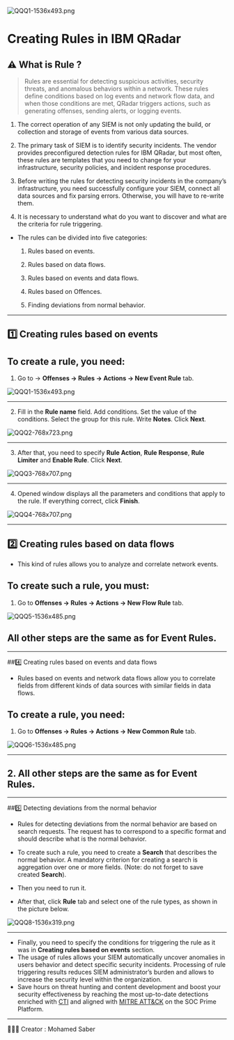 ![QQQ1-1536x493.png](ibm-qradar-logo.png)
# Creating Rules in IBM QRadar

<aside>


# ⚠️ What is Rule ?

</aside>

> Rules are essential for detecting suspicious activities, security threats, and anomalous behaviors within a network. These rules define conditions based on log events and network flow data, and when those conditions are met, QRadar triggers actions, such as generating offenses, sending alerts, or logging events.
> 

1. The correct operation of any SIEM is not only updating the build, or 
collection and storage of events from various data sources.

1. The primary task of SIEM is to identify security incidents. The vendor provides 
preconfigured detection rules for IBM QRadar, but most often, these 
rules are templates that you need to change for your infrastructure, 
security policies, and incident response procedures.

1. Before writing the rules for detecting security incidents in the 
company’s infrastructure, you need successfully configure your SIEM, 
connect all data sources and fix parsing errors. Otherwise, you will 
have to re-write them.

1. It is necessary to understand what do you want to discover and what are the criteria for rule triggering.

- The rules can be divided into five categories:
    
    1. Rules based on events.
    
    2. Rules based on data flows.
    
    3. Rules based on events and data flows.
    
    4. Rules based on Offences.
    
    5. Finding deviations from normal behavior.
    

---

<aside>


##  1️⃣ Creating rules based on events

</aside>

## To create a rule, you need:

1. Go to → **Offenses → Rules → Actions → New Event Rule** tab.

![QQQ1-1536x493.png](1cdb88ce-9677-4be6-972e-cb66831bde73.png)

---

2. Fill in the **Rule name** field. Add conditions. Set the value of the conditions. Select the group for this rule. Write **Notes**. Click **Next**.

![QQQ2-768x723.png](QQQ2-768x723.png)

---

3. After that, you need to specify **Rule Action**, **Rule Response**, **Rule Limiter** and **Enable Rule**. Click **Next**.

![QQQ3-768x707.png](QQQ3-768x707.png)

---

4. Opened window displays all the parameters and conditions that apply to the rule. If everything correct, click **Finish**.

![QQQ4-768x707.png](QQQ4-768x707.png)

---

<aside>

## 2️⃣ Creating rules based on data flows

</aside>

- This kind of rules allows you to analyze and correlate network events.

## To create such a rule, you must:

1. Go to **Offenses → Rules → Actions → New Flow Rule** tab.

![QQQ5-1536x485.png](QQQ5-1536x485.png)

## All other steps are the same as for **Event Rules**.

---

<aside>


##4️⃣ Creating rules based on events and data flows

</aside>

- Rules based on events and network data flows allow you to correlate fields from different kinds of data sources with similar fields in data flows.

## To create a rule, you need:

1. Go to **Offenses → Rules → Actions → New Common Rule** tab.

![QQQ6-1536x485.png](QQQ6-1536x485.png)

---

## 2. All other steps are the same as for **Event Rules**.

---

<aside>


##5️⃣ Detecting deviations from the normal behavior

</aside>

- Rules for detecting deviations from the normal behavior are based on search requests. The request has to correspond to a specific format and should describe what is the normal behavior.

- To create such a rule, you need to create a **Search** that describes the normal behavior. A mandatory criterion for creating a search is aggregation over one or more fields. (Note: do not forget to save created **Search**).

- Then you need to run it.
- After that, click **Rule** tab and select one of the rule types, as shown in the picture below.

![QQQ8-1536x319.png](QQQ8-1536x319.png)

---

- Finally, you need to specify the conditions for triggering the rule as it was in **Creating rules based on events** section.
- The usage of rules allows your SIEM automatically uncover anomalies in users behavior and detect specific security incidents. Processing of rule triggering results reduces SIEM administrator’s burden and allows to increase the security level within the organization.
- Save hours on threat hunting and content development and boost your security effectiveness by reaching the most up-to-date detections enriched with [CTI](https://www.paloaltonetworks.com/cyberpedia/what-is-cyberthreat-intelligence-cti) and aligned with [MITRE ATT&CK](https://attack.mitre.org/) on the SOC Prime Platform.

---

<aside>


🧑🏻‍💻 Creator : Mohamed Saber 

</aside>
